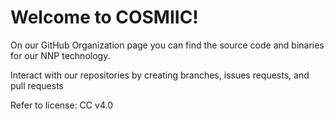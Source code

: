 # Welcome to COSMIIC!

On our GitHub Organization page you can find the source code and binaries for our NNP technology. 

Interact with our repositories by creating branches, issues requests, and pull requests

Refer to license: CC v4.0
